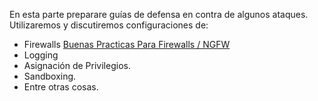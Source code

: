 En esta parte preparare guías de defensa en contra de algunos ataques. Utilizaremos y discutiremos configuraciones de:
* Firewalls
		[Buenas Practicas Para Firewalls / NGFW](/Buenas-Practicas-Para-Firewalls-NGFW)
* Logging
* Asignación de Privilegios. 
* Sandboxing.
* Entre otras cosas.


